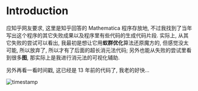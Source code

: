 # Introduction

应知乎网友要求, 这里是知乎回答的 Mathematica 程序存放地, 不过我找到了当年写出这个程序的其它失败成果以及程序里有些代码的生成代码片段. 实际上, 从其它失败的尝试可以看出, 我最初是想让它用**蚁群优化**算法还原魔方的, 但感觉没太可能, 所以放弃了, 所以才有了后面的超长消元法代码; 另外也能从失败的尝试里看到很多**图**, 那实际上是我进行消元法的可视化辅助. 

另外再看一看时间戳, 这已经是 13 年前的代码了, 我老的好快...

![timestamp](Y:/Desktop/%E9%AD%94%E6%96%B9%E7%9A%84Mathematica%20%E7%A8%8B%E5%BA%8F/timestamp.png)